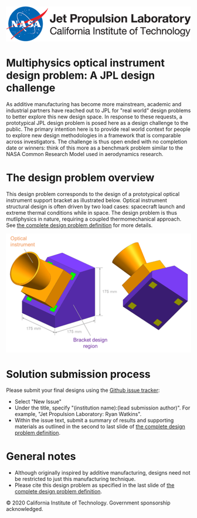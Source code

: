 ![Jet Propulsion Laboratory, California Institute of Technology (NASA JPL)](images/nasa-jpl-logo.png)
# Multiphysics optical instrument design problem: A JPL design challenge

As additive manufacturing has become more mainstream, academic and industrial
partners have reached out to JPL for "real world" design problems to better
explore this new design space. In response to these requests, a prototypical JPL
design problem is posed here as a design challenge to the public. The primary
intention here is to provide real world context for people to explore new design
methodologies in a framework that is comparable across investigators. The
challenge is thus open ended with no completion date or winners: think of this
more as a benchmark problem similar to the NASA Common Research Model used in
aerodynamics research.

# The design problem overview

This design problem corresponds to the design of a prototypical optical instrument
support bracket as illustrated below. Optical instrument structural design is often driven by two
load cases: spacecraft launch and extreme thermal conditions while in space.
The design problem is thus mutliphysics in nature, requiring a coupled
thermomechanical approach. See [the complete design problem
definition](Multiphysic%20JPL%20design%20problem.pdf) for more details.

![Design problem geometric definition](images/configuration.png)


# Solution submission process

Please submit your final designs using the [Github issue tracker](https://github.com/nasa-jpl/design-challenge-multiphysics/issues):
- Select "New Issue"
- Under the title, specify "(institution name):(lead submission author)". For 
  example, "Jet Propulsion Laboratory: Ryan Watkins". 
- Within the issue text, submit a summary of results and supporting materials as
 outlined in the second to last slide of [the complete design problem
definition](Multiphysic%20JPL%20design%20problem.pdf).

# General notes

- Although originally inspired by additive manufacturing, designs need not be
restricted to just this manufacturing technique.
- Please cite this design problem as specified in the last slide of [the
  complete design problem
  definition](Multiphysic%20JPL%20design%20problem.pdf).

© 2020 California Institute of Technology. Government sponsorship acknowledged.




